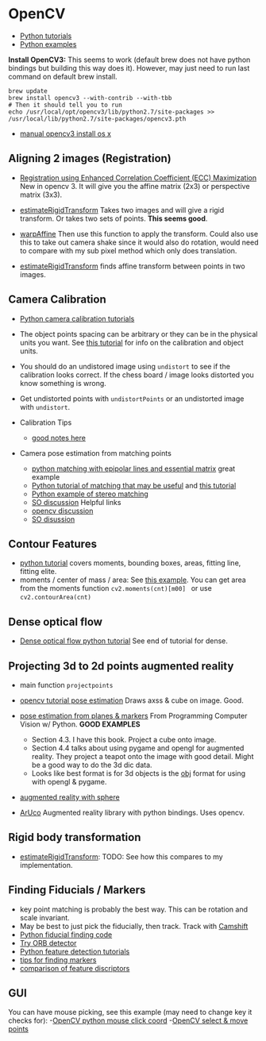 # OpenCV

- [Python tutorials](http://opencv-python-tutroals.readthedocs.org/en/latest/py_tutorials/py_tutorials.html)
- [Python examples](https://github.com/Itseez/opencv/tree/master/samples/python2)

**Install OpenCV3:** This seems to work (default brew does not have python bindings but building this way does it). However, may just need to run last command on default brew install.

    brew update
    brew install opencv3 --with-contrib --with-tbb
    # Then it should tell you to run
    echo /usr/local/opt/opencv3/lib/python2.7/site-packages >> /usr/local/lib/python2.7/site-packages/opencv3.pth
    
- [manual opencv3 install os x](http://www.learnopencv.com/install-opencv-3-on-yosemite-osx-10-10-x/)

## Aligning 2 images (Registration)

- [Registration using Enhanced Correlation Coefficient (ECC) Maximization](http://www.learnopencv.com/image-alignment-ecc-in-opencv-c-python/) New in opencv 3. It will give you the affine matrix (2x3) or perspective matrix (3x3).

- [estimateRigidTransform](http://docs.opencv.org/3.0-beta/modules/video/doc/motion_analysis_and_object_tracking.html#estimaterigidtransform) Takes two images and will give a rigid transform. Or takes two sets of points. **This seems good**.
- [warpAffine](http://docs.opencv.org/modules/imgproc/doc/geometric_transformations.html) Then use this function to apply the transform. Could also use this to take out camera shake since it would also do rotation, would need to compare with my sub pixel method which only does translation.

- [estimateRigidTransform](http://docs.opencv.org/3.0-beta/modules/video/doc/motion_analysis_and_object_tracking.html#estimaterigidtransform) finds affine transform between points in two images.


## Camera Calibration

- [Python camera calibration tutorials](http://opencv-python-tutroals.readthedocs.org/en/latest/py_tutorials/py_calib3d/py_table_of_contents_calib3d/py_table_of_contents_calib3d.html)

- The object points spacing can be arbitrary or they can be in the physical units you want. See [this tutorial](http://www.aishack.in/tutorials/calibrating-undistorting-with-opencv-in-c-oh-yeah/) for info on the calibration and object units.

- You should do an undistored image using `undistort` to see if the calibration looks correct. If the chess board / image looks distorted you know something is wrong.

- Get undistorted points with `undistortPoints` or an undistorted image with `undistort`. 

- Calibration Tips
	- [good notes here](https://mackiemathew.wordpress.com/tag/opencv/) 

- Camera pose estimation from matching points
	- [python matching with epipolar lines and essential matrix](http://opencv-python-tutroals.readthedocs.org/en/latest/py_tutorials/py_calib3d/py_epipolar_geometry/py_epipolar_geometry.html#epipolar-geometry) great example
	- [Python tutorial of matching that may be useful](http://opencv-python-tutroals.readthedocs.org/en/latest/py_tutorials/py_feature2d/py_matcher/py_matcher.html#matcher) and [this tutorial](http://opencv-python-tutroals.readthedocs.org/en/latest/py_tutorials/py_feature2d/py_feature_homography/py_feature_homography.html#feature-homography)
	- [Python example of stereo matching](https://github.com/Itseez/opencv/blob/master/samples/python2/stereo_match.py) 
	- [SO discussion](http://stackoverflow.com/questions/8197107/opencv-camera-pose-estimation) Helpful links
	- [opencv discussion](http://answers.opencv.org/question/8179/feature-points-stereo-matching/)
	- [SO disussion](http://stackoverflow.com/questions/9026567/3d-reconstruction-from-2-images-without-info-about-the-camera)
	

## Contour Features

- [python tutorial](http://opencv-python-tutroals.readthedocs.org/en/latest/py_tutorials/py_imgproc/py_contours/py_contour_features/py_contour_features.html) covers moments, bounding boxes, areas, fitting line, fitting elite.
- moments / center of mass / area: See [this example](https://github.com/abidrahmank/OpenCV2-Python/blob/master/Official_Tutorial_Python_Codes/3_imgproc/moments.py). You can get area from the moments function `cv2.moments(cnt)[m00] ` or use `cv2.contourArea(cnt)`

## Dense optical flow

- [Dense optical flow python tutorial](http://opencv-python-tutroals.readthedocs.org/en/latest/py_tutorials/py_video/py_lucas_kanade/py_lucas_kanade.html) See end of tutorial for dense.

## Projecting 3d to 2d points augmented reality

- main function `projectpoints`
- [opencv tutorial pose estimation](http://opencv-python-tutroals.readthedocs.org/en/latest/py_tutorials/py_calib3d/py_pose/py_pose.html) Draws axss & cube on image. Good.
- [pose estimation from planes & markers](https://www.safaribooksonline.com/library/view/programming-computer-vision/9781449341916/ch04.html) From Programming Computer Vision w/ Python. **GOOD EXAMPLES**
	- Section 4.3. I have this book. Project a cube onto image.
  	- Section 4.4 talks about using pygame and opengl for augmented reality. They project a teapot onto the image with good detail. Might be a good way to do the 3d dic data.
  - Looks like best format is for 3d objects is the [obj](https://en.wikipedia.org/wiki/Wavefront_.obj_file) format for using with opengl & pygame.
- [augmented reality with sphere](http://www.jera.com/jbrewer/2014/01/computer-vision-challenge-1-augmented-reality.html)

- [ArUco](http://www.uco.es/investiga/grupos/ava/node/26) Augmented reality library with python bindings. Uses opencv.


## Rigid body transformation
- [estimateRigidTransform](http://docs.opencv.org/3.0-beta/modules/video/doc/motion_analysis_and_object_tracking.html#estimaterigidtransform): TODO: See how this compares to my implementation.

## Finding Fiducials / Markers

- key point matching is probably the best way. This can be rotation and scale invariant.
- May be best to just pick the fiducially, then track. Track with [Camshift](http://opencv-python-tutroals.readthedocs.org/en/latest/py_tutorials/py_video/py_meanshift/py_meanshift.html)
- [Python fiducial finding code](https://github.com/mattvenn/fiducial)
- [Try ORB detector](http://opencv-python-tutroals.readthedocs.org/en/latest/py_tutorials/py_feature2d/py_orb/py_orb.html)
- [Python feature detection tutorials](http://opencv-python-tutroals.readthedocs.org/en/latest/py_tutorials/py_feature2d/py_table_of_contents_feature2d/py_table_of_contents_feature2d.html)
- [tips for finding markers](http://iplimage.com/blog/cv-img-tec-black-white-marker-detection/)
- [comparison of feature discriptors](http://computer-vision-talks.com/articles/2011-01-04-comparison-of-the-opencv-feature-detection-algorithms/)

## GUI

You can have mouse picking, see this example (may need to change key it checks for):
-[OpenCV python mouse click coord](https://github.com/abidrahmank/OpenCV-Python/blob/master/Other_Examples/mouse_callback.py)
-[OpenCV select & move points](https://ajithsrikukan.wordpress.com/2011/09/20/select-and-move-objectspoints-using-opencv-drag-and-drop/)